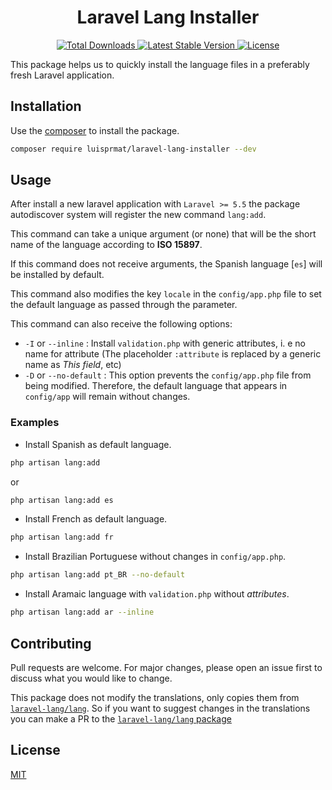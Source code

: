 <h1 align="center">Laravel Lang Installer</h1>

<p align="center">
    <a href="https://packagist.org/packages/luisprmat/laravel-lang-installer">
        <img src="https://img.shields.io/packagist/dt/luisprmat/laravel-lang-installer" alt="Total Downloads">
    </a>
    <a href="https://packagist.org/packages/luisprmat/laravel-lang-installer">
        <img src="https://img.shields.io/packagist/v/luisprmat/laravel-lang-installer" alt="Latest Stable Version">
    </a>
    <a href="https://packagist.org/packages/luisprmat/laravel-lang-installer">
        <img src="https://img.shields.io/packagist/l/luisprmat/laravel-lang-installer" alt="License">
    </a>
</p>

This package helps us to quickly install the language files in a preferably fresh Laravel application.

## Installation

Use the [composer](https://getcomposer.org/) to install the package.

```bash
composer require luisprmat/laravel-lang-installer --dev
```

## Usage

After install a new laravel application with `Laravel >= 5.5` the package autodiscover system will register the new command `lang:add`.

This command can take a unique argument (or none) that will be the short name of the language according to **ISO 15897**.

If this command does not receive arguments, the Spanish language [`es`] will be installed by default.

This command also modifies the key `locale` in the `config/app.php` file to set the default language as passed through the parameter.

This command can also receive the following options:
- `-I` or `--inline` : Install `validation.php` with generic attributes, i. e no name for attribute (The placeholder `:attribute` is replaced by a generic name as _This field_, etc)
- `-D` or `--no-default` : This option prevents the `config/app.php` file from being modified. Therefore, the default language that appears in `config/app` will remain without changes.

### Examples

- Install Spanish as default language.
```bash
php artisan lang:add
```
or
```bash
php artisan lang:add es
```
- Install French as default language.

```bash
php artisan lang:add fr
```
- Install Brazilian Portuguese without changes in `config/app.php`.

```bash
php artisan lang:add pt_BR --no-default
```

- Install Aramaic language with `validation.php` without *attributes*.

```bash
php artisan lang:add ar --inline
```



## Contributing
Pull requests are welcome. For major changes, please open an issue first to discuss what you would like to change.

This package does not modify the translations, only copies them from [`laravel-lang/lang`](https://github.com/Laravel-Lang/lang/). So if you want to suggest changes in the translations you can make a PR to the [`laravel-lang/lang` package](https://github.com/Laravel-Lang/lang/blob/master/docs/contributing-to-dev.md)

## License
[MIT](LICENSE.md)
